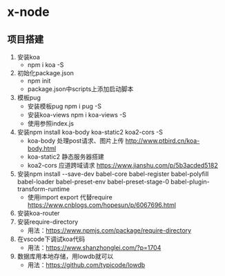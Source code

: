 # x-node
## 项目搭建
1. 安装koa
    + npm i koa -S  
2. 初始化package.json
    + npm init
    + package.json中scripts上添加启动脚本
3. 模板pug
    + 安装模板pug npm i pug -S
    + 安装koa-views npm i koa-views -S
    + 使用参照index.js
4. 安装npm install koa-body koa-static2 koa2-cors -S 
    + koa-body 处理post请求、图片上传 http://www.ptbird.cn/koa-body.html
    + koa-static2 静态服务器搭建
    + koa2-cors 应道跨域请求  https://www.jianshu.com/p/5b3acded5182
5. 安装npm install --save-dev  babel-core babel-register babel-polyfill babel-loader babel-preset-env babel-preset-stage-0 babel-plugin-transform-runtime
    + 使用import export 代替require https://www.cnblogs.com/hopesun/p/6067696.html
6. 安装koa-router
7. 安装require-directory
    + 用法：https://www.npmjs.com/package/require-directory
8. 在vscode下调试koa代码 
    + 用法：https://www.shanzhonglei.com/?p=1704
9. 数据库用本地存储，用lowdb就可以
    + 用法：https://github.com/typicode/lowdb

